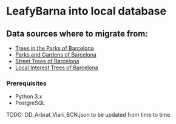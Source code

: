 # LeafyBarna into local database

## Data sources where to migrate from:

- [Trees in the Parks of Barcelona](https://opendata-ajuntament.barcelona.cat/resources/bcn/Arbrat/OD_Arbrat_Parcs_BCN.json)
- [Parks and Gardens of Barcelona](https://opendata-ajuntament.barcelona.cat/data/dataset/5d43ed16-f93a-442f-8853-4bf2191b2d39/resource/b42797a8-3be7-4504-ad7c-12174de222de/download)
- [Street Trees of Barcelona](https://raw.githubusercontent.com/fitfulg/leafybarna/main/static/OD_Arbrat_Viari_BCN.json)
- [Local Interest Trees of Barcelona](https://opendata-ajuntament.barcelona.cat/data/dataset/7052709e-1087-4ef3-862a-1a6c3e9a7200/resource/7ffcae4a-5b1f-4d2e-8b3e-2659ba521736/download)

### Prerequisites

- Python 3.x
- PostgreSQL

TODO: 
OD_Arbrat_Viari_BCN.json to be updated from time to time